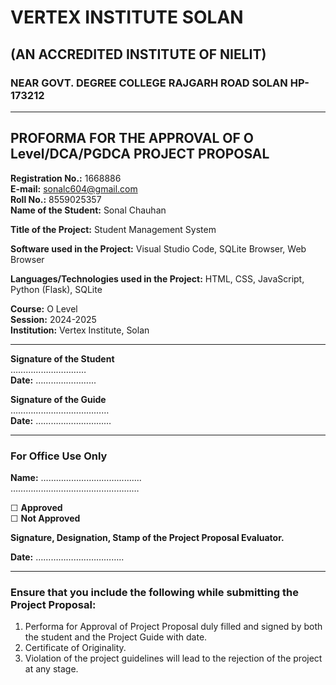 # VERTEX INSTITUTE SOLAN
## (AN ACCREDITED INSTITUTE OF NIELIT)
### NEAR GOVT. DEGREE COLLEGE RAJGARH ROAD SOLAN HP-173212

---

## PROFORMA FOR THE APPROVAL OF O Level/DCA/PGDCA PROJECT PROPOSAL

**Registration No.:** 1668886  
**E-mail:** sonalc604@gmail.com  
**Roll No.:** 8559025357  
**Name of the Student:** Sonal Chauhan  

**Title of the Project:** Student Management System

**Software used in the Project:** Visual Studio Code, SQLite Browser, Web Browser

**Languages/Technologies used in the Project:** HTML, CSS, JavaScript, Python (Flask), SQLite

**Course:** O Level  
**Session:** 2024-2025  
**Institution:** Vertex Institute, Solan

---

**Signature of the Student**  
…………………………  
**Date:** …………………...

**Signature of the Guide**  
…………………………………  
**Date:** …………………………

---

### For Office Use Only

**Name:** …………………………..........  
……………………………………………

☐ **Approved**  
☐ **Not Approved**

**Signature, Designation, Stamp of the Project Proposal Evaluator.**

**Date:** ……………………………..

---

### Ensure that you include the following while submitting the Project Proposal:
1. Performa for Approval of Project Proposal duly filled and signed by both the student and the Project Guide with date.
2. Certificate of Originality.
3. Violation of the project guidelines will lead to the rejection of the project at any stage.